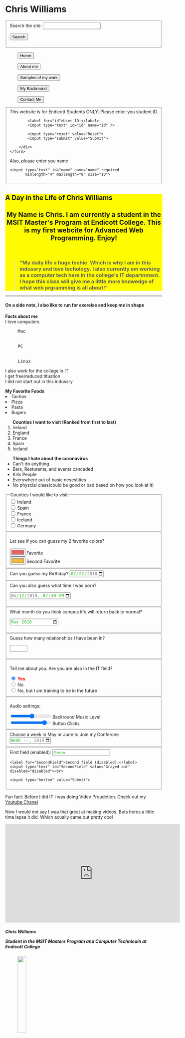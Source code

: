 # Chris Williams
<!DOCTYPE html>
<html>
<head>
<meta charset="utf-8">
<meta name="viewport" content="width=device-width, initial-scale=1">
<style>
    input:checked + label {
      color: red;
      font-weight: bold;
    }</style>
<style>
input.custom {caret-color: red; font: 16px "Helvetica", "Arial", "sans-serif"}
</style>
<fieldset>
    <label for="site-search">Search the site:</label>
<input type="search" id="site-search" name="q"
       aria-label="Search through site content">

<button>Search</button>
</fieldset>
<nav> 
<menu><button type="button">Home</button></menu> 
 <menu><button type="button">About me</button></menu>
 <menu><button type="button">Samples of my work</button></menu>
 <menu><button type="button">My Backround</button></menu>
 <menu><button type="button">Contact Me</button></menu>
</nav>
</Menu>
<fieldset>
This website is for Endicott Students ONLY. Please enter you student ID
    <form>
        <div class="controls">
    
            <label for="id">User ID:</label>
            <input type="text" id="id" name="id" />
    
            <input type="reset" value="Reset">
            <input type="submit" value="Submit">
    
        </div>
    </form>
<label for="name">Also, please enter you name</label>

    <input type="text" id="name" name="name" required
           minlength="4" maxlength="8" size="10">
</fieldset>
<main>
    <hgroup introducations>
<title>A Day in the Life of Chris Williams</title>
    </head>
    <body>
<div style="background-color: rgb(255, 251, 0);">
<section title>
        <hgroup about me>
<b><h1>A Day in the Life of Chris Williams</h1></b>
</section>
<section introducation>
<header>
    <h2><P>My Name is Chris. I am currently a student in the MSIT Master's Program at Endicott College. This is my first webcite for Advanced Web Programming. Enjoy!</P></h2>
    </header>
</section>
<section about me>
<article> 
    <h3><blockquote> "My daily life a huge techie. Which is why I am in this indussry and love techology. I also currently am working as a computer tech here in the college's IT departnment. I hope this class will give me a little more knowedge of what web prgramming is all about!"</blockquote></h3></article>
</article>
</main></hgroup></section>
<section side note and other stuff>
<aside>
    <hr><h4> On a side note, I also like to run for exereise and keep me in shape</h4></hr>
    <dl> <b>Facts about me</b>
    <dt> I love computers</dt>
    <pre><dd>Mac</dd>
    <dd>PC</dd>
    <dd>Linux</dd></pre>
    <dt> I also work for the college in IT</dt>
    <dt> I get free/reduced tituation</dt>
    <dt> I did not start out in this indussry</dt>
</dl>
<dl> <b>My Favorite Foods</b>
    <Li>Tachos</Li>
    <li>Pizza</li>
    <li>Pasta</li>
    <li>Bugers</li>
</dl>
<ol type="1"><b>Counties I want to visit (Ranked from first to last)</b>
    <Li>Ireland</Li>
    <li>England</li>
    <li>France</li>
    <li>Spain</li>
    <li>Iceland</li></ol>
<ul><b>Things I hate about the coronavirus</b>
<li>Can't do anything</li>
<li>Bars, Resturents, and events canceded</li>
<li>Kills People</li>
<li>Everywhere out of basic nesestities</li>
<li>No physcial class(could be good or bad based on how you look at it)</li>
</ul>
<fieldset>
    <legend>Counties I would like to visit</legend>
    <div>
      <input type="checkbox" id="Ireland" name="Country" value="Ireland">
      <label for="Ireland">Ireland</label>
    </div>
    <div>
      <input type="checkbox" id="Spain" name="country" value="Spain">
      <label for="Spain">Spain</label>
    </div>
    <div>
        <input type="checkbox" id="France" name="country" value="France">
        <label for="France">France</label>
      </div>
      <div>
        <input type="checkbox" id="Iceland" name="country" value="Iceland">
        <label for="Iceland">Iceland</label>
        <div>
            <input type="checkbox" id="Germany" name="country" value="Germany">
            <label for="Germany">Germany</label>
          </div>
      </div>
    </fieldset>
    <fieldset>
      <p>Let see if you can guess my 2 favorite colors?</p>
<div>
    <input type="color" id="Favorite" name="favorite"
           value="#e66465">
    <label for="Favorite">Favorite</label>
</div>
<div>
    <input type="color" id="Second Favorite" name="Second Favorite"
            value="#f6b73c">
    <label for="Second Favorite">Second Favorite</label>
</div>
</fieldset>
<fieldset>
<label for="Birthday">Can you guess my Birthday?</label>
<input type="date" id="start" name="trip-start"
       value="2018-07-22"
       min="2018-01-01" max="2018-12-31">
</fieldset>
<fieldset>
<label for="meeting-time">Can you also guess what time I was born?</label>

<input type="datetime-local" id="meeting-time"
       name="meeting-time" value="2018-06-12T19:30"
       min="2018-06-07T00:00" max="2018-06-14T00:00">
</fieldset>
<fieldset>
    <label for="start">What month do you think campus life will return back to normal?</label>

<input type="month" id="start" name="start"
       min="2018-03" value="2018-05">
</fieldset>
<fieldset>
    <label for="tentacles">Guess how many relationships I have been in?</label>

<input type="number" id="tentacles" name="tentacles"
       min="1" max="10">
</fieldset>
<fieldset>
    <p>Tell me about you. Are you are also in the IT field?</p>

<div>
  <input type="radio" id="huey" name="drone" value="huey"
         checked>
  <label for="huey">Yes</label>
</div>

<div>
  <input type="radio" id="dewey" name="drone" value="dewey">
  <label for="dewey">No</label>
</div>

<div>
  <input type="radio" id="louie" name="drone" value="louie">
  <label for="louie">No, but I am training to be in the future</label>
</div>
</fieldset>
<fieldset>
<p>Audio settings:</p>

<div>
  <input type="range" id="volume" name="volume"
         min="0" max="11">
  <label for="volume">Backround Music Level</label>
</div>

<div>
  <input type="range" id="cowbell" name="cowbell" 
         min="0" max="100" value="90" step="10">
  <label for="cowbell">Button Clicks</label>
  </div>
</fieldset>
<fieldset>
<label for="week">Choose a week in May or June to Join my Confercne</label>
<input type="week" name="week" id="camp-week"
       min="2018-W18" max="2018-W26" required>
</fieldset>
<fieldset>
<form action="url_of_form">
    <label for="FirstField">First field (enabled):</label>
    <input type="text" id="FirstField" value="Green"><br>
  
    <label for="SecondField">Second field (disabled):</label>
    <input type="text" id="SecondField" value="Grayed out" disabled="disabled"><br>
  
    <input type="button" value="Submit">
  </form>
  <style> 
input:enabled {
  color: #2b2;
}

input:disabled {
  color: #aaa;
}
</style>
  </fieldset>
  
Fun fact: Before I did IT I was doing Video Proudction. Check out my <a href="https://www.youtube.com/channel/UCzIOjdCuuOHPaxjN0sAoJWQ?view_as=subscriber">Youtube Chanel</a>
<dl>Now I would not say I waa that great at making videos. Buts heres a little time lapse it did. Which acually came out pretty cool</dl>
<iframe width="560" height="315" src="https://www.youtube.com/embed/q3hvGXg4xsw" frameborder="0" allow="accelerometer; autoplay; encrypted-media; gyroscope; picture-in-picture" allowfullscreen></iframe>

</aside>
</section>
<section contact info>
<footer> <h5>Chris Williams
    <dl>Student in the MSIT Masters Program and Computer Technicain at Endicott College</dl></h5></footer>
<figure>
    <img src="San Diego.jpg" style="width: 25%;">
    <figcaption>Pacific Beach, San Diego, CA</figcaption>
</figure>
<address>
    <h6>Chris Williams
    <dl>Endicott College</dl>
    <dl>376 Hale Street, Beverly, MA</dl></h6>
</address>
</section>
</div>
<fieldset>
<label for="email">Enter your e-mail to connect with me</label>
<input type="email" id="email"
       pattern=".+@globex.com" size="30" required>
<label for="phone">Also, you may enter you phone number</label>

<input type="tel" id="phone" name="phone"
       pattern="[0-9]{3}-[0-9]{3}-[0-9]{4}"
       required>

<small>Format: 123-456-7890</small>
<label for="appt">Best time to call you</label>

<input type="time" id="appt" name="appt"
       min="09:00" max="18:00" required>

<small>Office hours are 9am to 5pm</small>
</fieldset>
<fieldset>
    <label for="avatar">Need references in the IT field. Upload your resume or CV?</label>

<input type="file"
       id="avatar" name="avatar"
       accept="image/png, image/jpeg">
</fieldset>
<input id="my nickname" name=" my nickname" type="hidden" value="C.J.">
<fieldset>
    <label for="url">Have you own webcite to share. Enter it here!</label>

<input type="url" name="url" id="url"
       placeholder="https://example.com"
       pattern="https://.*" size="30"
       required>
</fieldset>
<fieldset>
    This section for admin use ONLY
        <div>
            <label for="username">Username:</label>
            <input type="text" id="username" name="username">
        </div>
        
        <div>
            <label for="pass">Password (8 characters minimum):</label>
            <input type="password" id="pass" name="password"
                   minlength="8" required>
        </div>
        
        <input type="submit" value="Sign in">
    </fieldset>
    <input type="submit" value="Back to Top">
    </body>
</html>
